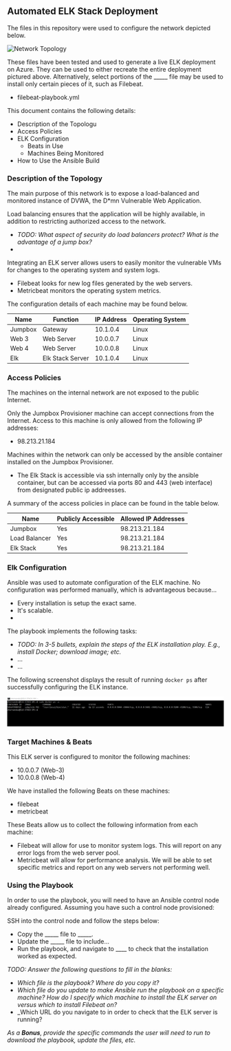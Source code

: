 ## Automated ELK Stack Deployment

The files in this repository were used to configure the network depicted below.

![Network Topology](/Diagrams/NewtorkDiagram.png)

These files have been tested and used to generate a live ELK deployment on Azure. They can be used to either recreate the entire deployment pictured above. Alternatively, select portions of the _____ file may be used to install only certain pieces of it, such as Filebeat.

  - filebeat-playbook.yml

This document contains the following details:
- Description of the Topologu
- Access Policies
- ELK Configuration
  - Beats in Use
  - Machines Being Monitored
- How to Use the Ansible Build


### Description of the Topology

The main purpose of this network is to expose a load-balanced and monitored instance of DVWA, the D*mn Vulnerable Web Application.

Load balancing ensures that the application will be highly available, in addition to restricting authorized access to the network.
- _TODO: What aspect of security do load balancers protect? What is the advantage of a jump box?_
- 

Integrating an ELK server allows users to easily monitor the vulnerable VMs for changes to the operating system and system logs.
-  Filebeat looks for new log files generated by the web servers. 
-  Metricbeat monitors the operating system metrics.

The configuration details of each machine may be found below.

| Name    | Function         | IP Address | Operating System |
|---------|------------------|------------|------------------|
| Jumpbox | Gateway          | 10.1.0.4   | Linux            |
| Web 3   | Web Server       | 10.0.0.7   | Linux            |
| Web 4   | Web Server       | 10.0.0.8   | Linux            |
| Elk     | Elk Stack Server | 10.1.0.4   | Linux            |

### Access Policies

The machines on the internal network are not exposed to the public Internet. 

Only the Jumpbox Provisioner machine can accept connections from the Internet. Access to this machine is only allowed from the following IP addresses:
- 98.213.21.184

Machines within the network can only be accessed by the ansible container installed on the Jumpbox Provisioner.
- The Elk Stack is accessible via ssh internally only by the ansible container, but can be accessed via ports 80 and 443 (web interface) from designated public ip addreesses.

A summary of the access policies in place can be found in the table below.

| Name          | Publicly Accessible | Allowed IP Addresses |
|---------------|---------------------|----------------------|
| Jumpbox       | Yes                 | 98.213.21.184        |
| Load Balancer | Yes                 | 98.213.21.184        |
| Elk Stack     | Yes                 | 98.213.21.184        |

### Elk Configuration

Ansible was used to automate configuration of the ELK machine. No configuration was performed manually, which is advantageous because...
- Every installation is setup the exact same.
- It's scalable.
- 

The playbook implements the following tasks:
- _TODO: In 3-5 bullets, explain the steps of the ELK installation play. E.g., install Docker; download image; etc._
- ...
- ...

The following screenshot displays the result of running `docker ps` after successfully configuring the ELK instance.

![Elk Stack - Docker ps](/Diagrams/Elk_Docker.png)

### Target Machines & Beats
This ELK server is configured to monitor the following machines:
- 10.0.0.7 (Web-3)
- 10.0.0.8 (Web-4)

We have installed the following Beats on these machines:
- filebeat
- metricbeat

These Beats allow us to collect the following information from each machine:
- Filebeat will allow for use to monitor system logs. This will report on any error logs from the web server pool. 
- Metricbeat will allow for performance analysis. We will be able to set specific metrics and report on any web servers not performing well.

### Using the Playbook
In order to use the playbook, you will need to have an Ansible control node already configured. Assuming you have such a control node provisioned: 

SSH into the control node and follow the steps below:
- Copy the _____ file to _____.
- Update the _____ file to include...
- Run the playbook, and navigate to ____ to check that the installation worked as expected.

_TODO: Answer the following questions to fill in the blanks:_
- _Which file is the playbook? Where do you copy it?_
- _Which file do you update to make Ansible run the playbook on a specific machine? How do I specify which machine to install the ELK server on versus which to install Filebeat on?_
- _Which URL do you navigate to in order to check that the ELK server is running?

_As a **Bonus**, provide the specific commands the user will need to run to download the playbook, update the files, etc._

